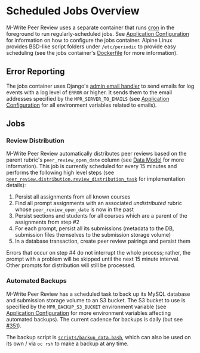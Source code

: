 # Scheduled Jobs Overview

M-Write Peer Review uses a separate container that runs [cron](https://en.wikipedia.org/wiki/Cron) in the foreground to
run regularly-scheduled jobs.  See [Application Configuration](application-configuration.md) for information on how
to configure the jobs container.  Alpine Linux provides BSD-like script folders under `/etc/periodic` to provide easy
scheduling (see the jobs container's [Dockerfile](/dockerfiles/jobs.Dockerfile) for more information).

## Error Reporting

The jobs container uses Django's [admin email handler](https://docs.djangoproject.com/en/1.11/topics/logging/) to send
emails for log events with a log level of `ERROR` or higher.  It sends them to the email addresses specified by the
`MPR_SERVER_TO_EMAILS` (see [Application Configuration](application-configuration.md) for all environment variables
related to emails).

## Jobs

### Review Distribution

M-Write Peer Review automatically distributes peer reviews based on the parent rubric's `peer_review_open_date` column
(see [Data Model](data-model.md) for more information).  This job is currently scheduled for every 15 minutes and
performs the following high level steps (see
[`peer_review.distribution.review_distribution_task`](/peer_review/distribution.py#L118) for implementation details):
1. Persist all assignments from all known courses
2. Find all prompt assignments with an associated *undistributed* rubric whose `peer_review_open_date` is now in the
past
3. Persist sections and students for all courses which are a parent of the assignments from step #2
4. For each prompt, persist all its submissions (metadata to the DB, submission files themselves to the submission
storage volume)
5. In a database transaction, create peer review pairings and persist them

Errors that occur on step #4 do not interrupt the whole process; rather, the prompt with a problem will be skipped until
the next 15 minute interval.  Other prompts for distribution will still be processed.

### Automated Backups

M-Write Peer Review has a scheduled task to back up its MySQL database and submission storage volume to an S3 bucket.
The S3 bucket to use is specified by the `MPR_BACKUP_S3_BUCKET` environment variable (see
[Application Configuration](application-configuration.md) for more environment variables affecting automated backups).
The current cadence for backups is daily (but see [#351](https://github.com/M-Write/mwrite-peer-review/issues/351)).

The backup script is [`scripts/backup_data.bash`](/scripts/backup_data.bash), which can also be used on its own / via
`oc rsh` to make a backup at any time.
